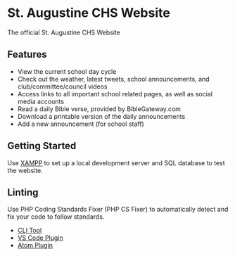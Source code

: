 # St. Augustine CHS Website

The official St. Augustine CHS Website

## Features

-   View the current school day cycle
-   Check out the weather, latest tweets, school announcements, and club/committee/council videos
-   Access links to all important school related pages, as well as social media accounts
-   Read a daily Bible verse, provided by BibleGateway.com
-   Download a printable version of the daily announcements
-   Add a new announcement (for school staff)

## Getting Started

Use [XAMPP](https://www.apachefriends.org/index.html) to set up a local development server and SQL database to test the website.

## Linting

Use PHP Coding Standards Fixer (PHP CS Fixer) to automatically detect and fix your code to follow standards.

-   [CLI Tool](https://github.com/FriendsOfPHP/PHP-CS-Fixer)
-   [VS Code Plugin](https://github.com/junstyle/vscode-php-cs-fixer)
-   [Atom Plugin](https://github.com/Glavin001/atom-beautify)
